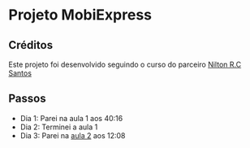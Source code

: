 # Projeto MobiExpress

## Créditos

Este projeto foi desenvolvido seguindo o curso do parceiro [Nilton R.C Santos](https://www.youtube.com/watch?v=88mhROBDbY4&list=PL4cEBzKaz8iDY2W-hBplCUcrmo2GBYl0s)

## Passos

- Dia 1: Parei na aula 1 aos 40:16
- Dia 2: Terminei a aula 1
- Dia 3: Parei na [aula 2](https://youtu.be/6wxFfn9j39Q?list=PL4cEBzKaz8iDY2W-hBplCUcrmo2GBYl0s&t=728) aos 12:08
